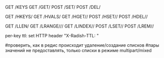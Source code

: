 GET /KEYS
GET /GET/<KEY>
POST /SET/<KEY>
POST /DEL/<KEY>

GET /HKEYS/<KEY>
GET /HVALS/<KEY>
GET /HGET/<KEY>/<FIELD>
POST /HSET/<KEY>/<FIELD>
POST /HDEL/<KEY>/<FIELD>

GET /LLEN/<KEY>
GET /LRANGE/<KEY>/<START>/<STOP>
GET /LINDEX/<KEY>/<INDEX>
POST /LSET/<KEY>/<INDEX>
POST /LREM/<KEY>/<FIELD>

per-key ttl:
set HTTP header "X-Radish-TTL: <TTL IN SECONDS>"



#проверить, как в редис происходит удаление/создание списков
#пары значений не предоставлять, только списки в режиме multipart/mixed